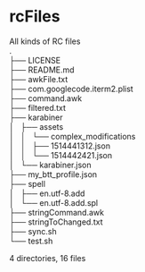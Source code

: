 # rcFiles  
All kinds of RC files  
.  
├── LICENSE  
├── README.md  
├── awkFile.txt  
├── com.googlecode.iterm2.plist  
├── command.awk  
├── filtered.txt  
├── karabiner  
│   ├── assets  
│   │   └── complex_modifications  
│   │       ├── 1514441312.json  
│   │       └── 1514442421.json  
│   └── karabiner.json  
├── my_btt_profile.json  
├── spell  
│   ├── en.utf-8.add  
│   └── en.utf-8.add.spl  
├── stringCommand.awk  
├── stringToChanged.txt  
├── sync.sh  
└── test.sh  
  
4 directories, 16 files  
